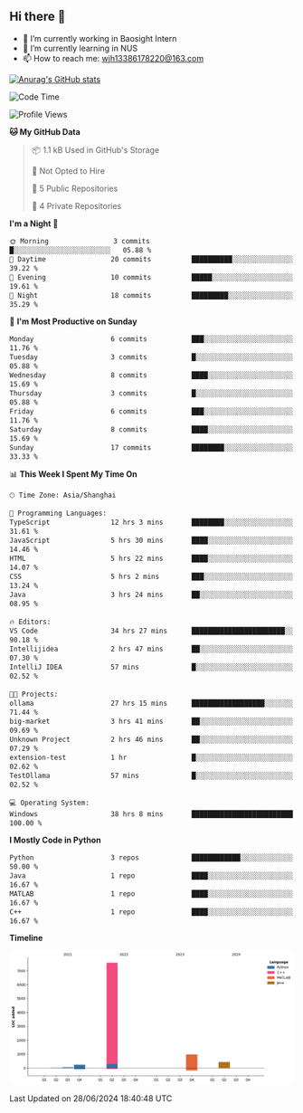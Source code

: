 ## Hi there 👋

- 🔭 I’m currently working in Baosight Intern
- 🌱 I’m currently learning in NUS
- 📫 How to reach me: wjh13386178220@163.com

[![Anurag's GitHub stats](https://github-readme-stats.vercel.app/api?username=wuhu-wang)](https://github.com/anuraghazra/github-readme-stats)

<!--START_SECTION:waka-->
![Code Time](http://img.shields.io/badge/Code%20Time-91%20hrs%2043%20mins-blue)

![Profile Views](http://img.shields.io/badge/Profile%20Views-1-blue)

**🐱 My GitHub Data** 

> 📦 1.1 kB Used in GitHub's Storage 
 > 
> 🚫 Not Opted to Hire
 > 
> 📜 5 Public Repositories 
 > 
> 🔑 4 Private Repositories 
 > 
**I'm a Night 🦉** 

```text
🌞 Morning                3 commits           █░░░░░░░░░░░░░░░░░░░░░░░░   05.88 % 
🌆 Daytime                20 commits          ██████████░░░░░░░░░░░░░░░   39.22 % 
🌃 Evening                10 commits          █████░░░░░░░░░░░░░░░░░░░░   19.61 % 
🌙 Night                  18 commits          █████████░░░░░░░░░░░░░░░░   35.29 % 
```
📅 **I'm Most Productive on Sunday** 

```text
Monday                   6 commits           ███░░░░░░░░░░░░░░░░░░░░░░   11.76 % 
Tuesday                  3 commits           █░░░░░░░░░░░░░░░░░░░░░░░░   05.88 % 
Wednesday                8 commits           ████░░░░░░░░░░░░░░░░░░░░░   15.69 % 
Thursday                 3 commits           █░░░░░░░░░░░░░░░░░░░░░░░░   05.88 % 
Friday                   6 commits           ███░░░░░░░░░░░░░░░░░░░░░░   11.76 % 
Saturday                 8 commits           ████░░░░░░░░░░░░░░░░░░░░░   15.69 % 
Sunday                   17 commits          ████████░░░░░░░░░░░░░░░░░   33.33 % 
```


📊 **This Week I Spent My Time On** 

```text
🕑︎ Time Zone: Asia/Shanghai

💬 Programming Languages: 
TypeScript               12 hrs 3 mins       ████████░░░░░░░░░░░░░░░░░   31.61 % 
JavaScript               5 hrs 30 mins       ████░░░░░░░░░░░░░░░░░░░░░   14.46 % 
HTML                     5 hrs 22 mins       ████░░░░░░░░░░░░░░░░░░░░░   14.07 % 
CSS                      5 hrs 2 mins        ███░░░░░░░░░░░░░░░░░░░░░░   13.24 % 
Java                     3 hrs 24 mins       ██░░░░░░░░░░░░░░░░░░░░░░░   08.95 % 

🔥 Editors: 
VS Code                  34 hrs 27 mins      ███████████████████████░░   90.18 % 
Intellijidea             2 hrs 47 mins       ██░░░░░░░░░░░░░░░░░░░░░░░   07.30 % 
IntelliJ IDEA            57 mins             █░░░░░░░░░░░░░░░░░░░░░░░░   02.52 % 

🐱‍💻 Projects: 
ollama                   27 hrs 15 mins      ██████████████████░░░░░░░   71.44 % 
big-market               3 hrs 41 mins       ██░░░░░░░░░░░░░░░░░░░░░░░   09.69 % 
Unknown Project          2 hrs 46 mins       ██░░░░░░░░░░░░░░░░░░░░░░░   07.29 % 
extension-test           1 hr                █░░░░░░░░░░░░░░░░░░░░░░░░   02.62 % 
TestOllama               57 mins             █░░░░░░░░░░░░░░░░░░░░░░░░   02.52 % 

💻 Operating System: 
Windows                  38 hrs 8 mins       █████████████████████████   100.00 % 
```

**I Mostly Code in Python** 

```text
Python                   3 repos             ████████████░░░░░░░░░░░░░   50.00 % 
Java                     1 repo              ████░░░░░░░░░░░░░░░░░░░░░   16.67 % 
MATLAB                   1 repo              ████░░░░░░░░░░░░░░░░░░░░░   16.67 % 
C++                      1 repo              ████░░░░░░░░░░░░░░░░░░░░░   16.67 % 
```



**Timeline**

![Lines of Code chart](https://raw.githubusercontent.com/wuhu-wang/wuhu-wang/main/assets/bar_graph.png)


 Last Updated on 28/06/2024 18:40:48 UTC
<!--END_SECTION:waka-->